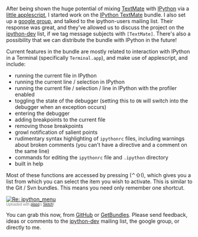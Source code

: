 After being shown the huge potential of mixing [TextMate](http://macromates.com/ "TextMate — The Missing Editor for Mac OS X") with [IPython](http://ipython.scipy.org/moin/ "FrontPage - IPython") via a [little applescript](http://ipython.scipy.org/moin/Cookbook/UsingIPythonWithTextMate), I started work on the [IPython TextMate](http://github.com/mattfoster/ipython-tmbundle "mattfoster's ipython-tmbundle at master &mdash; GitHub") bundle. I also set up a [google group](http://groups.google.com/group/ipython-tmbundle/), and talked to the ipython-users mailing list. Their response was great, and they've allowed us to discuss the project on the [ipython-dev](http://projects.scipy.org/mailman/listinfo/ipython-dev "IPython-dev Info Page") list, if we tag message subjects with `[TextMate]`. There's also a possibility that we can distribute the bundle with IPython in the future!

Current features in the bundle are mostly related to interaction with IPython in a Terminal (specifically `Terminal.app`), and make use of applescript, and include:

 * running the current file in IPython 
 * running the current line / selection in IPython
 * running the current file / selection / line in IPython with the profiler enabled
 * toggling the state of the debugger (setting this to `ON` will switch into the debugger when an exception occurs)
 * entering the debugger
 * adding breakpoints to the current file 
 * removing those breakpoints
 * growl notification of salient points
 * rudimentary syntax highlighting of `ipythonrc` files, including warnings about broken comments (you can't have a directive and a comment on the same line)
 * commands for editing the `ipythonrc` file and `.ipython` directory 
 * built in help

Most of these functions are accessed by pressing (⌃⇧I), which gives you a list from which you can select the item you wish to activate. This is similar to the Git / Svn bundles. This means you need only remember one shortcut.

<div class="thumbnail"><a href="http://skitch.com/mattfoster/5w6w/re-ipython-menu"><img src="http://img.skitch.com/20081114-8c2399ishtusbsd9tqh3pfi97j.preview.jpg" alt="Re: ipython_menu" /></a><br /><span style="font-family: Lucida Grande, Trebuchet, sans-serif, Helvetica, Arial; font-size: 10px; color: #808080">Uploaded with <a href="http://plasq.com/">plasq</a>'s <a href="http://skitch.com">Skitch</a>!</span></div>

You can grab this now, from [GitHub](http://github.com/mattfoster/ipython-tmbundle "mattfoster's ipython-tmbundle at master &mdash; GitHub") or [GetBundles](http://svn.textmate.org/trunk/Review/Bundles/GetBundles.tmbundle/). Please send feedback, ideas or comments to the [ipython-dev](http://projects.scipy.org/mailman/listinfo/ipython-dev "IPython-dev Info Page") mailing list, the google group, or directly to me.